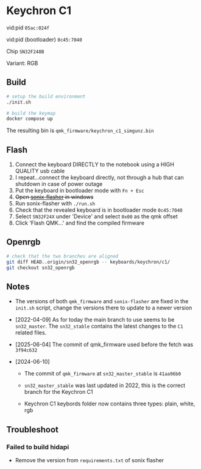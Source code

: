 # Keychron C1

vid:pid `05ac:024f`

vid:pid (bootloader) `0c45:7040`

Chip `SN32F248B`

Variant: RGB

## Build

```bash
# setup the build environment
./init.sh

# build the keymap
docker compose up
```

The resulting bin is `qmk_firmware/keychron_c1_simgunz.bin`

## Flash

1. Connect the keyboard DIRECTLY to the notebook using a HIGH QUALITY usb cable
1. I repeat...connect the keyboard directly, not through a hub that can shutdown in case of power outage
2. Put the keyboard in bootloader mode with `Fn + Esc`
3. ~~Open [sonix-flasher](https://github.com/SonixQMK/sonix-flasher/tags) in windows~~
4. Run sonix-flasher with `./run.sh`
5. Check that the revealed keyboard is in bootloader mode `0c45:7040`
6. Select `SN32F24X` under 'Device' and select `0x00` as the qmk offset
7. Click 'Flash QMK...' and find the compiled firmware

## Openrgb

```bash
# check that the two branches are aligned
git diff HEAD..origin/sn32_openrgb -- keyboards/keychron/c1/
git checkout sn32_openrgb
```

## Notes

- The versions of both `qmk_firmware` and `sonix-flasher` are fixed in the `init.sh` script, change the versions there to update to a newer version

- [2022-04-09] As for today the main branch to use seems to be `sn32_master`. The `sn32_stable` contains the latest changes to the `C1` related files.

- [2025-06-04] The commit of qmk_firmware used before the fetch was `3f94c632`

- [2024-06-10]

  - The commit of `qmk_firmware` at `sn32_master_stable` is `41aa96b0`

  - `sn32_master_stable` was last updated in 2022, this is the correct branch for the Keychron C1

  - Keychron C1 keybords folder now contains three types: plain, white, rgb

    


## Troubleshoot

### Failed to build hidapi

- Remove the version from `requirements.txt` of sonix flasher
